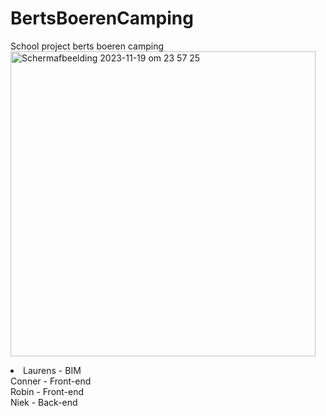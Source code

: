 # BertsBoerenCamping
School project berts boeren camping
<br>
<img width="488" alt="Scherm­afbeelding 2023-11-19 om 23 57 25" src="https://github.com/LaulensW/BertsBoerenCamping/assets/61787845/12274e8c-53b1-4e9d-81e7-1c9a65af76bb">
<br>

<li>
Laurens - BIM <br>
Conner - Front-end <br>
Robin - Front-end <br>
Niek - Back-end <br>
</li>


